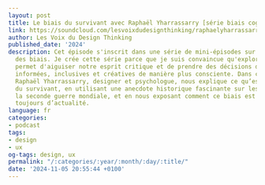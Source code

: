 ```yaml
---
layout: post
title: Le biais du survivant avec Raphaël Yharrassarry [série biais cognitifs]
link: https://soundcloud.com/lesvoixdudesignthinking/raphaelyharrassarry
author: Les Voix du Design Thinking
published_date: '2024'
description: Cet épisode s'inscrit dans une série de mini-épisodes sur la thématique
  des biais. Je crée cette série parce que je suis convaincue qu'explorer les biais
  permet d'aiguiser notre esprit critique et de prendre des décisions de design plus
  informées, inclusives et créatives de manière plus consciente. Dans cet épisode,
  Raphaël Yharrassarry, designer et psychologue, nous explique ce qu’est le biais
  du survivant, en utilisant une anecdote historique fascinante sur les avions de
  la seconde guerre mondiale, et en nous exposant comment ce biais est bien et bel
  toujours d’actualité.
language: fr
categories:
- podcast
tags:
- design
- ux
og-tags: design, ux
permalink: "/:categories/:year/:month/:day/:title/"
date: '2024-11-05 20:55:44 +0100'
---
```


